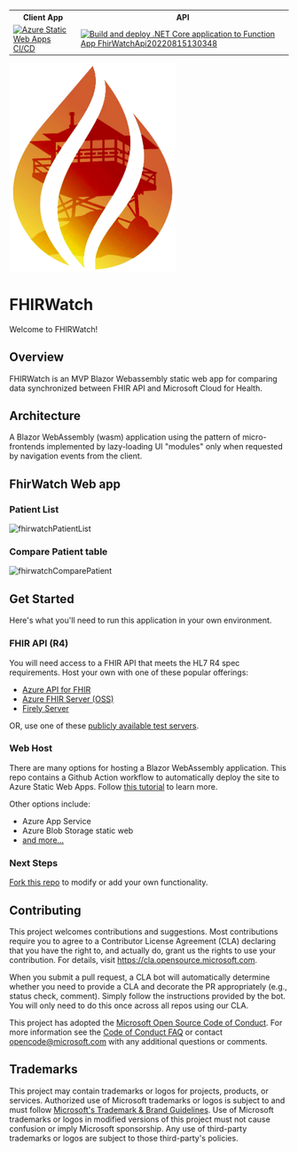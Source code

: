 <table>
<tr>
<th>Client App</th>
<th>API</th>
</tr>
<tr>
<td>
    <a href="https://github.com/microsoft/fhir-watch/actions/workflows/azure-static-web-apps-calm-wave-01c2b9f10.yml"><img src="https://github.com/microsoft/fhir-watch/actions/workflows/azure-static-web-apps-calm-wave-01c2b9f10.yml/badge.svg" alt="Azure Static Web Apps CI/CD"></a>
</td>
<td>
    <a href="https://github.com/microsoft/fhir-watch/actions/workflows/FhirWatchApi20220815130348.yml"><img src="https://github.com/microsoft/fhir-watch/actions/workflows/FhirWatchApi20220815130348.yml/badge.svg" alt="Build and deploy .NET Core application to Function App FhirWatchApi20220815130348"></a>
</td>
</tr>
</table>

<img src="./docs/img/fhir-watch.png" width=300 float=right><br/>

# FHIRWatch
Welcome to FHIRWatch!

## Overview
FHIRWatch is an MVP Blazor Webassembly static web app for comparing data synchronized between FHIR API and Microsoft Cloud for Health.

## Architecture
A Blazor WebAssembly (wasm) application using the pattern of micro-frontends implemented by lazy-loading UI "modules" only when requested by navigation events from the client.

## FhirWatch Web app

### Patient List
![fhirwatchPatientList](https://user-images.githubusercontent.com/69863736/186772782-86f7a070-0667-44fc-a8c9-e0fcc9ae21f6.png)

### Compare Patient table
![fhirwatchComparePatient](https://user-images.githubusercontent.com/69863736/186772861-d795e47c-b4ed-4f52-8678-e327a0c00699.png)


## Get Started
Here's what you'll need to run this application in your own environment.

### FHIR API (R4)
You will need access to a FHIR API that meets the HL7 R4 spec requirements. 
Host your own with one of these popular offerings:
* [Azure API for FHIR](https://docs.microsoft.com/en-us/azure/healthcare-apis/fhir/fhir-portal-quickstart)
* [Azure FHIR Server (OSS)](https://github.com/microsoft/fhir-server/blob/main/docs/QuickstartDeployPortal.md)
* [Firely Server](https://fire.ly/products/firely-server/)

OR, use one of these [publicly available test servers](https://wiki.hl7.org/index.php?title=Publicly_Available_FHIR_Servers_for_testing).

### Web Host
There are many options for hosting a Blazor WebAssembly application. This repo contains a Github Action workflow to automatically deploy the site to Azure Static Web Apps. 
Follow [this tutorial](https://docs.microsoft.com/en-us/azure/static-web-apps/deploy-blazor) to learn more.

Other options include:
* Azure App Service
* Azure Blob Storage static web
* [and more...](https://docs.microsoft.com/en-us/aspnet/core/blazor/host-and-deploy/webassembly?view=aspnetcore-5.0)

### Next Steps
[Fork this repo](https://github.com/microsoft/fhir-watch/fork) to modify or add your own functionality.

## Contributing

This project welcomes contributions and suggestions. Most contributions require you to agree to a
Contributor License Agreement (CLA) declaring that you have the right to, and actually do, grant us
the rights to use your contribution. For details, visit https://cla.opensource.microsoft.com.

When you submit a pull request, a CLA bot will automatically determine whether you need to provide
a CLA and decorate the PR appropriately (e.g., status check, comment). Simply follow the instructions
provided by the bot. You will only need to do this once across all repos using our CLA.

This project has adopted the [Microsoft Open Source Code of Conduct](https://opensource.microsoft.com/codeofconduct/).
For more information see the [Code of Conduct FAQ](https://opensource.microsoft.com/codeofconduct/faq/) or
contact [opencode@microsoft.com](mailto:opencode@microsoft.com) with any additional questions or comments.

## Trademarks

This project may contain trademarks or logos for projects, products, or services. Authorized use of Microsoft 
trademarks or logos is subject to and must follow 
[Microsoft's Trademark & Brand Guidelines](https://www.microsoft.com/en-us/legal/intellectualproperty/trademarks/usage/general).
Use of Microsoft trademarks or logos in modified versions of this project must not cause confusion or imply Microsoft sponsorship.
Any use of third-party trademarks or logos are subject to those third-party's policies.
